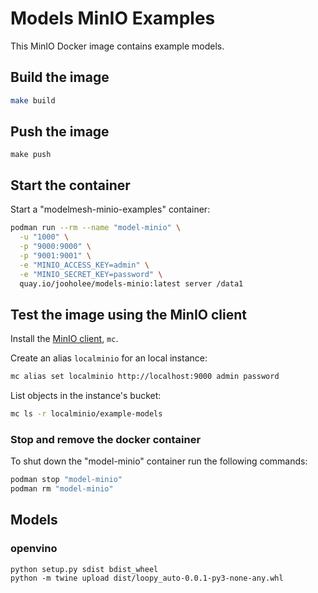 # Models MinIO Examples

This MinIO Docker image contains example models.

## Build the image

```sh
make build
```

## Push the image

```shell
make push
```

## Start the container

Start a "modelmesh-minio-examples" container:

```sh
podman run --rm --name "model-minio" \
  -u "1000" \
  -p "9000:9000" \
  -p "9001:9001" \
  -e "MINIO_ACCESS_KEY=admin" \
  -e "MINIO_SECRET_KEY=password" \
  quay.io/jooholee/models-minio:latest server /data1
```

## Test the image using the MinIO client
Install the [MinIO client](https://min.io/docs/minio/linux/reference/minio-mc.html#quickstart), `mc`.

Create an alias `localminio` for an local instance:

```sh
mc alias set localminio http://localhost:9000 admin password
```

List objects in the instance's bucket:

```sh
mc ls -r localminio/example-models
```

### Stop and remove the docker container

To shut down the "model-minio" container run the following
commands:

```sh
podman stop "model-minio"
podman rm "model-minio"
```


## Models
### openvino



~~~
python setup.py sdist bdist_wheel
python -m twine upload dist/loopy_auto-0.0.1-py3-none-any.whl 

~~~
